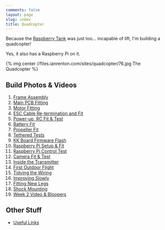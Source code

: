 ```yaml
---
comments: false
layout: page
slug: index
title: Quadcopter
---
```


Because the [Raspberry Tank](http://raspberrytank.ianrenton.com) was just too... incapable of lift, I'm building a quadcopter!

Yes, it also has a Raspberry Pi on it.

{% img center //files.ianrenton.com/sites/quadcopter/76.jpg The Quadcopter %}

## Build Photos & Videos

1. [Frame Assembly](../quad-frame-assembly)
2. [Main PCB Fitting](../quad-main-pcb-fitting)
3. [Motor Fitting](../quad-motor-fitting)
4. [ESC Cable Re-termination and Fit](../quad-esc-cable-re-termination-and-fit)
5. [Power-up, RC Fit & Test](../quad-power-up-rc-fit-amp-test)
6. [Battery Fit](../quad-battery-fit)
7. [Propeller Fit](../quad-propeller-fit)
8. [Tethered Tests](../quad-tethered-tests)
9. [KK Board Firmware Flash](../quad-kk-board-firmware-flash)
10. [Raspberry Pi Setup & Fit](../quad-raspberry-pi-setup-amp-fit)
11. [Raspberry Pi Control Test](../quad-raspberry-pi-control-test)
12. [Camera Fit & Test](../quad-camera-fit-amp-test)
13. [Inside the Transmitter](../quad-inside-the-transmitter)
14. [First Outdoor Flight](../quad-first-outdoor-flight)
15. [Tidying the Wiring](../quad-tidying-the-wiring)
16. [Improving Slowly](../quad-improving-slowly)
17. [Fitting New Legs](../quad-fitting-new-legs)
18. [Shock Mounting](../quad-shock-mounting)
19. [Week 2 Video & Bloopers](../quad-week-2-video-amp-bloopers)

## Other Stuff

* [Useful Links](../quad-useful-links)
